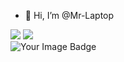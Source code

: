 - 👋 Hi, I’m @Mr-Laptop
<!---
Mr-Laptop/Mr-Laptop is a ✨ special ✨ repository because its `README.md` (this file) appears on your GitHub profile.
You can click the Preview link to take a look at your changes.
--->
<span>
  <img src="https://img.shields.io/badge/Kali_Linux-557C94?style=for-the-badge&logo=kali-linux&logoColor=white">
</span>

<span>
  <img src="https://img.shields.io/badge/Linux-FCC624?style=for-the-badge&logo=linux&logoColor=black">
</span>

<div>
  <img src="https://tryhackme-badges.s3.amazonaws.com/Mr.Laptop.png" alt="Your Image Badge" />
</div>

